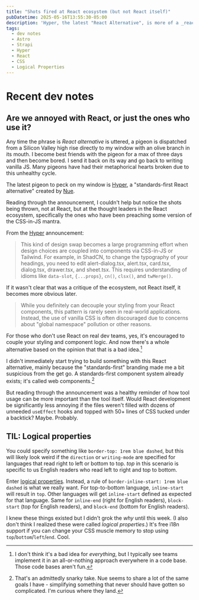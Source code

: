 ```yaml
---
title: "Shots fired at React ecosystem (but not React itself)"
pubDatetime: 2025-05-16T13:55:30-05:00
description: 'Hyper, the latest "React Alternative", is more of a _react_ion to questionable coupling.'
tags:
  - dev notes
  - Astro
  - Strapi
  - Hyper
  - React
  - CSS
  - Logical Properties
---
```


# Recent dev notes

## Are we annoyed with React, or just the ones who use it?

Any time the phrase is _React alternative_ is uttered, a pigeon is dispatched from a Silicon Valley high rise directly to my window with an olive branch in its mouth.
I become best friends with the pigeon for a max of three days and then become bored.
I send it back on its way and go back to writing vanilla JS.
Many pigeons have had their metaphorical hearts broken due to this unhealthy cycle.

The latest pigeon to peck on my window is [Hyper], a "standards-first React alternative" created by [Nue].

Reading through the announcement, I couldn't help but notice the shots being thrown, not at React, but at the thought leaders in the React ecosystem,
specifically the ones who have been preaching some version of the CSS-in-JS mantra.

From the [Hyper] announcement:

> This kind of design swap becomes a large programming effort when design choices are coupled into components via CSS-in-JS or Tailwind. For example, in ShadCN, to change the typography of your headings, you need to edit alert-dialog.tsx, alert.tsx, card.tsx, dialog.tsx, drawer.tsx, and sheet.tsx. This requires understanding of idioms like `data-slot`, `{...props}`, `cn()`, `clsx()`, and `twMerge()`.

If it wasn't clear that was a critique of the ecosystem, not React itself, it becomes more obvious later.

> While you definitely can decouple your styling from your React components, this pattern is rarely seen in real-world applications.
> Instead, the use of vanilla CSS is often discouraged due to concerns about "global namespace" pollution or other reasons.

For those who don't use React on real dev teams, yes, it's encouraged to couple your styling and component logic.
And now there's a whole alternative based on the opinion that that is a bad idea.[^2]

I didn't immediately start trying to build something with this React alternative, mainly because the "standards-first" branding made me a bit suspicious from the get go.
A standards-first component system already exists; it's called web components.[^1]

But reading through the announcement was a healthy reminder of how tool usage can be more important than the tool itself.
Would React development be significantly less annoying if the files weren't filled with dozens of unneeded `useEffect` hooks and topped with 50+ lines of CSS tucked under a backtick?
Maybe. Probably.

## TIL: Logical properties

You could specify something like `border-top: 1rem blue dashed`, but this will likely look weird if the `direction` or `writing-mode` are specified for languages that read right to left or bottom to top.
_top_ in this scenario is specific to us English readers who read left to right and top to bottom.

Enter [logical properties]. Instead, a rule of `border-inline-start: 1rem blue dashed` is what we really want. For top-to-bottom language, `inline-start` will result in `top`.
Other languages will get `inline-start` defined as expected for that language. Same for `inline-end` (right for English readers), `block-start` (top for English readers), and `block-end` (bottom for English readers).

I knew these things existed but I didn't grok the _why_ until this week.
(I also don't think I realized these were called _logical properties_.)
It's free i18n support if you can change your CSS muscle memory to stop using `top`/`bottom`/`left`/`end`. Cool.

[^1]: That's an admittedly snarky take. Nue seems to share a lot of the same goals I have - simplifying something that never should have gotten so complicated. I'm curious where they land.

[^2]: I don't think it's a bad idea for _everything_, but I typically see teams implement it in an all-or-nothing approach everywhere in a code base. Those code bases aren't fun.

[Hyper]: https://web.archive.org/web/20250516182343/https://nuejs.org/blog/standards-first-react-alternative/
[Nue]: https://nuejs.org/
[logical properties]: https://developer.mozilla.org/en-US/docs/Web/CSS/CSS_logical_properties_and_values/Basic_concepts_of_logical_properties_and_values
